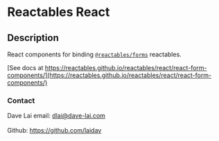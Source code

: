 # Reactables React

## Description

React components for binding [`@reactables/forms`](https://github.com/reactables/reactables/tree/main/packages/forms) reactables.

[See docs at https://reactables.github.io/reactables/react/react-form-components/](https://reactables.github.io/reactables/react/react-form-components/)

### Contact

Dave Lai
email: <a href="dlai@dave-lai.com">dlai@dave-lai.com</a>
<br>
<br>
Github: https://github.com/laidav